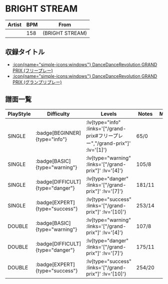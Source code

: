 # BRIGHT STREAM

|Artist|BPM|From|
|------|---|----|
||158|(BRIGHT STREAM)|

## 収録タイトル

- [ :icon{name="simple-icons:windows"} DanceDanceRevolution GRAND PRIX (フリープレー)](/grand-prix#フリープレー)
- [ :icon{name="simple-icons:windows"} DanceDanceRevolution GRAND PRIX (グランプリプレー)](/grand-prix)

## 譜面一覧

|PlayStyle|Difficulty|Levels|Notes|Movie|
|---------|----------|------|-----|-----|
|SINGLE| :badge[BEGINNER]{type="info"} | :lv{type="info" :links='["/grand-prix#フリープレー","/grand-prix"]' :lv='[1]'} |65/0||
|SINGLE| :badge[BASIC]{type="warning"} | :lv{type="warning" :links='["/grand-prix"]' :lv='[4]'} |105/8||
|SINGLE| :badge[DIFFICULT]{type="danger"} | :lv{type="danger" :links='["/grand-prix"]' :lv='[7]'} |181/11||
|SINGLE| :badge[EXPERT]{type="success"} | :lv{type="success" :links='["/grand-prix"]' :lv='[10]'} |253/14||
|DOUBLE| :badge[BASIC]{type="warning"} | :lv{type="warning" :links='["/grand-prix"]' :lv='[4]'} |107/8||
|DOUBLE| :badge[DIFFICULT]{type="danger"} | :lv{type="danger" :links='["/grand-prix"]' :lv='[7]'} |175/11||
|DOUBLE| :badge[EXPERT]{type="success"} | :lv{type="success" :links='["/grand-prix"]' :lv='[10]'} |254/20||

